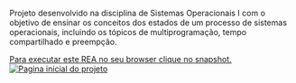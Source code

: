 Projeto desenvolvido na disciplina de Sistemas Operacionais I com o objetivo de ensinar os conceitos dos estados de um processo de sistemas operacionais, incluindo os tópicos de multiprogramação, tempo compartilhado e preempção.

<a href="http://lasdpc.icmc.usp.br/~ssc640/grad/bcc2015/grupoa03/index_en.html">Para executar este REA no seu browser clique no snapshot.
  <img alt="Pagina inicial do projeto" src="http://rea.lasdpc.icmc.usp.br/wp-content/uploads/sites/4/2015/12/a03.jpg"></img>
</a>
